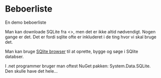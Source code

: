 # Beboerliste
En demo beboerliste


Man kan downloade SQLite fra <>, men det er ikke altid nødvendigt. Nogen gange er det. Det er fordi sqlite ofte er inkluderet i de ting hvor vi skal bruge det.

Man kan bruge [SQlite browser](https://sqlitebrowser.org/) til at oprette, bygge og søge i SQlite databser.

I .net programmer bruger man oftest NuGet pakken: System.Data.SQLite. Den skulle have det hele...

